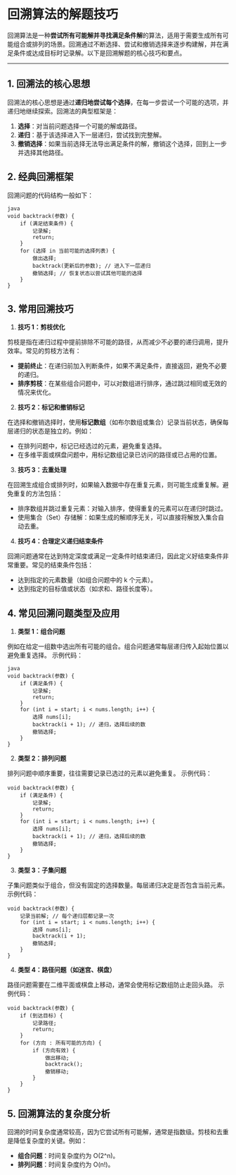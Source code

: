 # 回溯算法的解题技巧

回溯算法是一种**尝试所有可能解并寻找满足条件解**的算法，适用于需要生成所有可能组合或排列的场景。回溯通过不断选择、尝试和撤销选择来逐步构建解，并在满足条件或达成目标时记录解。以下是回溯解题的核心技巧和要点。

---

## 1. 回溯法的核心思想

回溯法的核心思想是通过**递归地尝试每个选择**，在每一步尝试一个可能的选项，并递归地继续探索。回溯法的典型框架是：

1. **选择**：对当前问题选择一个可能的解或路径。
2. **递归**：基于该选择进入下一层递归，尝试找到完整解。
3. **撤销选择**：如果当前选择无法导出满足条件的解，撤销这个选择，回到上一步并选择其他路径。

## 2. 经典回溯框架

回溯问题的代码结构一般如下：

```
java
void backtrack(参数) {
    if (满足结束条件) {
        记录解;
        return;
    }
    for (选择 in 当前可能的选择列表) {
        做出选择;
        backtrack(更新后的参数); // 进入下一层递归
        撤销选择; // 恢复状态以尝试其他可能的选择
    }
}
```

## 3. 常用回溯技巧

1. **技巧 1：剪枝优化**

剪枝是指在递归过程中提前排除不可能的路径，从而减少不必要的递归调用，提升效率。常见的剪枝方法有：
- **提前终止**：在递归前加入判断条件，如果不满足条件，直接返回，避免不必要的递归。
- **排序剪枝**：在某些组合问题中，可以对数组进行排序，通过跳过相同或无效的情况来优化。

2. **技巧 2：标记和撤销标记**

在选择和撤销选择时，使用**标记数组**（如布尔数组或集合）记录当前状态，确保每层递归的状态是独立的。例如：

- 在排列问题中，标记已经选过的元素，避免重复选择。
- 在多维平面或棋盘问题中，用标记数组记录已访问的路径或已占用的位置。

3. **技巧 3：去重处理**

在回溯生成组合或排列时，如果输入数据中存在重复元素，则可能生成重复解。避免重复的方法包括：

- 排序数组并跳过重复元素：对输入排序，使得重复的元素可以在递归时跳过。
- 使用集合（Set）存储解：如果生成的解顺序无关，可以直接将解放入集合自动去重。

4. **技巧 4：合理定义递归结束条件**

回溯问题通常在达到特定深度或满足一定条件时结束递归，因此定义好结束条件非常重要。常见的结束条件包括：

- 达到指定的元素数量（如组合问题中的 k 个元素）。
- 达到指定的目标值或状态（如求和、路径长度等）。

## 4. 常见回溯问题类型及应用

1. **类型 1：组合问题**

例如在给定一组数中选出所有可能的组合。组合问题通常每层递归传入起始位置以避免重复选择。
示例代码：
```
java
void backtrack(参数) {
    if (满足条件) {
        记录解;
        return;
    }
    for (int i = start; i < nums.length; i++) {
        选择 nums[i];
        backtrack(i + 1); // 递归，选择后续的数
        撤销选择;
    }
}
```

2. **类型 2：排列问题**

排列问题中顺序重要，往往需要记录已选过的元素以避免重复。
示例代码：

```
void backtrack(参数) {
    if (满足条件) {
        记录解;
        return;
    }
    for (int i = start; i < nums.length; i++) {
        选择 nums[i];
        backtrack(i + 1); // 递归，选择后续的数
        撤销选择;
    }
}
```

3. **类型 3：子集问题**

子集问题类似于组合，但没有固定的选择数量。每层递归决定是否包含当前元素。
示例代码：

```
void backtrack(参数) {
    记录当前解; // 每个递归层都记录一次
    for (int i = start; i < nums.length; i++) {
        选择 nums[i];
        backtrack(i + 1);
        撤销选择;
    }
}
```

4. **类型 4：路径问题（如迷宫、棋盘）**

路径问题需要在二维平面或棋盘上移动，通常会使用标记数组防止走回头路。
示例代码：

```
void backtrack(参数) {
    if (到达目标) {
        记录路径;
        return;
    }
    for (方向 : 所有可能的方向) {
        if (方向有效) {
            做出移动;
            backtrack();
            撤销移动;
        }
    }
}
```

## 5. 回溯算法的复杂度分析

回溯的时间复杂度通常较高，因为它尝试所有可能解，通常是指数级。剪枝和去重是降低复杂度的关键。例如：

- **组合问题**：时间复杂度约为 O(2^n)。
- **排列问题**：时间复杂度约为 O(n!)。